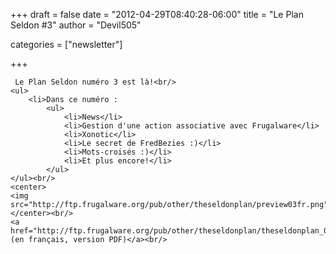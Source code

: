
+++
draft = false
date = "2012-04-29T08:40:28-06:00"
title = "Le Plan Seldon #3"
author = "Devil505"

categories = ["newsletter"]

+++

     Le Plan Seldon numéro 3 est là!<br/>
    <ul>
        <li>Dans ce numéro :
            <ul>
                <li>News</li>
                <li>Gestion d'une action associative avec Frugalware</li>
                <li>Xonotic</li>
                <li>Le secret de FredBezies :)</li>
                <li>Mots-croisés :)</li>
                <li>Et plus encore!</li>
            </ul>
    </ul><br/>
    <center>
    <img src="http://ftp.frugalware.org/pub/other/theseldonplan/preview03fr.png">
    </center><br/>
    <a href="http://ftp.frugalware.org/pub/other/theseldonplan/theseldonplan_03fr.pdf">Télécharger (en français, version PDF)</a><br/>
        
    